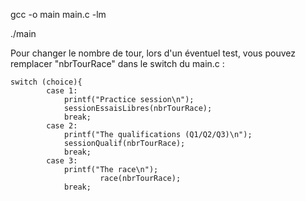 gcc -o main main.c -lm 

./main 

Pour changer le nombre de tour, lors d'un éventuel test, vous pouvez remplacer "nbrTourRace" dans le switch du main.c : 
```
switch (choice){
		case 1:
			printf("Practice session\n");
			sessionEssaisLibres(nbrTourRace);
			break;
		case 2:
			printf("The qualifications (Q1/Q2/Q3)\n");
			sessionQualif(nbrTourRace);
			break;
		case 3:
			printf("The race\n");
            		race(nbrTourRace);
			break;
```

